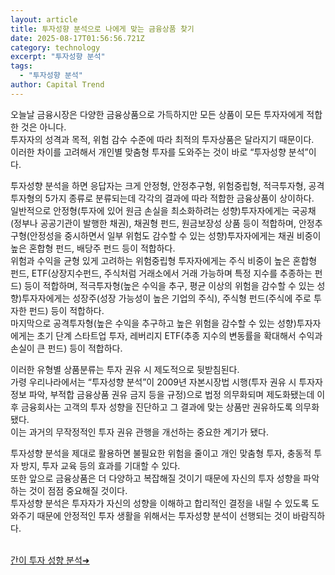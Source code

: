 ```yaml
---
layout: article
title: 투자성향 분석으로 나에게 맞는 금융상품 찾기
date: 2025-08-17T01:56:56.721Z
category: technology
excerpt: "투자성향 분석"
tags:
  - "투자성향 분석"
author: Capital Trend
---
```

오늘날 금융시장은 다양한 금융상품으로 가득하지만 모든 상품이 모든 투자자에게 적합한 것은 아니다.<br>
투자자의 성격과 목적, 위험 감수 수준에 따라 최적의 투자상품은 달라지기 때문이다.<br>
이러한 차이를 고려해서 개인별 맞춤형 투자를 도와주는 것이 바로 “투자성향 분석”이다.

투자성향 분석을 하면 응답자는 크게 안정형, 안정추구형, 위험중립형, 적극투자형, 공격투자형의 5가지 종류로 분류되는데 각각의 결과에 따라 적합한 금융상품이 상이하다.<br>
일반적으로 안정형(투자에 있어 원금 손실을 최소화하려는 성향)투자자에게는 국공채(정부나 공공기관이 발행한 채권), 채권형 펀드, 원금보장성 상품 등이 적합하며, 안정추구형(안정성을 중시하면서 일부 위험도 감수할 수 있는 성향)투자자에게는 채권 비중이 높은 혼합형 펀드, 배당주 펀드 등이 적합하다.<br>
위험과 수익을 균형 있게 고려하는 위험중립형 투자자에게는 주식 비중이 높은 혼합형 펀드, ETF(상장지수펀드, 주식처럼 거래소에서 거래 가능하며 특정 지수를 추종하는 펀드) 등이 적합하며, 적극투자형(높은 수익을 추구, 평균 이상의 위험을 감수할 수 있는 성향)투자자에게는 성장주(성장 가능성이 높은 기업의 주식), 주식형 펀드(주식에 주로 투자한 펀드) 등이 적합하다.<br>
마지막으로 공격투자형(높은 수익을 추구하고 높은 위험을 감수할 수 있는 성향)투자자에게는 초기 단계 스타트업 투자, 레버리지 ETF(추종 지수의 변동률을 확대해서 수익과 손실이 큰 펀드) 등이 적합하다.

이러한 유형별 상품분류는 투자 권유 시 제도적으로 뒷받침된다.<br>
가령 우리나라에서는 “투자성향 분석”이 2009년 자본시장법 시행(투자 권유 시 투자자 정보 파악, 부적합 금융상품 권유 금지 등을 규정)으로 법정 의무화되며 제도화됐는데 이후 금융회사는 고객의 투자 성향을 진단하고 그 결과에 맞는 상품만 권유하도록 의무화됐다.<br>
이는 과거의 무작정적인 투자 권유 관행을 개선하는 중요한 계기가 됐다.

투자성향 분석을 제대로 활용하면 불필요한 위험을 줄이고 개인 맞춤형 투자, 충동적 투자 방지, 투자 교육 등의 효과를 기대할 수 있다.<br>
또한 앞으로 금융상품은 더 다양하고 복잡해질 것이기 때문에 자신의 투자 성향을 파악하는 것이 점점 중요해질 것이다.<br>
투자성향 분석은 투자자가 자신의 성향을 이해하고 합리적인 결정을 내릴 수 있도록 도와주기 때문에 안정적인 투자 생활을 위해서는 투자성향 분석이 선행되는 것이 바람직하다.<br><br>

[간이 투자 성향 분석➜](https://docs.google.com/forms/d/e/1FAIpQLSfbRNztmkfn-bzeszKY4ePxeC7o5kwthgwESGS-5CFvRaruVw/viewform?usp=header)